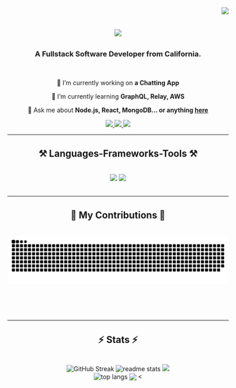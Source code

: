 <img align="right" src="https://visitor-badge.laobi.icu/badge?page_id=codingprojectguy.codingprojectguy" />

<h1 align="center">
    <img src="https://readme-typing-svg.herokuapp.com/?font=Righteous&size=35&center=true&vCenter=true&width=500&height=70&duration=4000&lines=Hi+There!+👋;+I'm+Nathan+Li!;" />
</h1>


<h3 align="center">A Fullstack Software Developer from California. </h3>

<br/>

<div align="center">
 
 🔭 I’m currently working on **a Chatting App**
 
 🌱 I’m currently learning **GraphQL, Relay, AWS**

💬 Ask me about **Node.js, React, MongoDB... or anything [here](https://github.com/codingprojectguy/codingprojectguy/issues)**

 </div>

<div align="center"> 
  <a href="mailto:vfxprojectguy@gmail.com">
    <img src="https://img.shields.io/badge/Gmail-333333?style=for-the-badge&logo=gmail&logoColor=red" />
  </a>
  <a href="https://linkedin.com/in/nathan-li-developer" target="_blank">
    <img src="https://img.shields.io/badge/LinkedIn-0077B5?style=for-the-badge&logo=linkedin&logoColor=white" target="_blank" />
  </a>
  <a href="https://reactzj.com" target="_blank">
     <img src="https://img.shields.io/badge/Portfolio-FF5722?style=for-the-badge&logo=todoist&logoColor=white" target="_blank" /> <!-- sqlite, safari, google-chrome are other good icon options -->
  </a>
</div>

 <hr/>

<h2 align="center">⚒️ Languages-Frameworks-Tools ⚒️</h2>
<br/>
<div align="center">
    <img src="https://skillicons.dev/icons?i=mongodb,express,react,nodejs,javascript,typescript,html,css,github,figma" />
    <img src="https://skillicons.dev/icons?i=bootstrap,materialui,sass,tailwind,redux,graphql,aws,vscode,git,wordpress" /><br>
</div>

<br/>
<hr/>

<div align="center">
  <h2>🐍 My Contributions 🐍</h2>
  <br>
  <img alt="snake eating my contributions" src="https://raw.githubusercontent.com/codingprojectguy/codingprojectguy/output/github-contribution-grid-snake.svg" />
  
  <br/><br/><br/>
</div>

<hr/> 

 <h2 align="center">⚡ Stats ⚡</h2>
<br>
<div align=center>
    
<img width=390 src="https://streak-stats.demolab.com?user=codingprojectguy&theme=prussian&border_radius=10" alt="GitHub Streak" />
    <img width=390 src="https://github-readme-stats.vercel.app/api/pin/?username=codingprojectguy&count_private=true&show_icons=true&theme=react&rank_icon=github&border_radius=10" alt="readme stats" />
  <img width=390 src="https://github-readme-stats.vercel.app/api/pin/?username=codingprojectguy&repo=github-readme-stats" />
  <br/>
  <img width=325 align="center" src="https://github-readme-stats.vercel.app/api/pin/?username=codingprojectguy&repo=convoychat" alt="top langs" />
<img height=200 align="center" src="https://github-readme-stats.vercel.app/api/top-langs?username=codingprojectguy&layout=compact&langs_count=8&card_width=320" />
</a>
<
</div>

<br/><br/>


<!--
**codingprojectguy/codingprojectguy** is a ✨ _special_ ✨ repository because its `README.md` (this file) appears on your GitHub profile.

Here are some ideas to get you started:

- 🔭 I’m currently working on ...
- 🌱 I’m currently learning ...
- 👯 I’m looking to collaborate on ...
- 🤔 I’m looking for help with ...
- 💬 Ask me about ...
- 📫 How to reach me: ...
- 😄 Pronouns: ...
- ⚡ Fun fact: ...
-->
